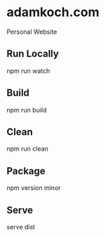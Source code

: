 # adamkoch.com
Personal Website

## Run Locally
npm run watch

## Build
npm run build

## Clean
npm run clean

## Package
npm version minor

## Serve
serve dist